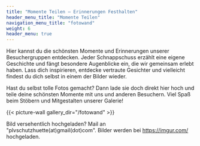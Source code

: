 ```yaml
---
title: "Momente Teilen – Erinnerungen Festhalten"
header_menu_title: "Momente Teilen"
navigation_menu_title: "fotowand"
weight: 6
header_menu: true
---
```


Hier kannst du die schönsten Momente und Erinnerungen unserer Besuchergruppen entdecken. Jeder Schnappschuss erzählt eine eigene Geschichte und fängt besondere Augenblicke ein, die wir gemeinsam erlebt haben. Lass dich inspirieren, entdecke vertraute Gesichter und vielleicht findest du dich selbst in einem der Bilder wieder.

Hast du selbst tolle Fotos gemacht? Dann lade sie doch direkt hier hoch und teile deine schönsten Momente mit uns und anderen Besuchern. Viel Spaß beim Stöbern und Mitgestalten unserer Galerie!

{{< picture-wall gallery_dir="/fotowand" >}}

Bild versehentlich hochgeladen? Mail an "plvschutzhuette(at)gmail(dot)com".
Bilder werden bei https://imgur.com/ hochgeladen.
